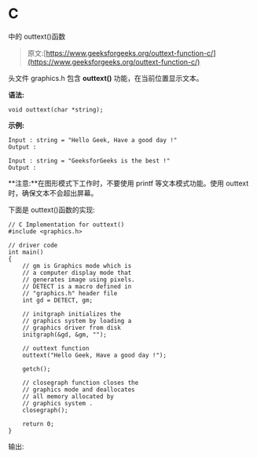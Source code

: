 # C

中的 outtext()函数

> 原文:[https://www.geeksforgeeks.org/outtext-function-c/](https://www.geeksforgeeks.org/outtext-function-c/)

头文件 graphics.h 包含 **outtext()** 功能，在当前位置显示文本。

**语法:**

```
void outtext(char *string);

```

**示例:**

```
Input : string = "Hello Geek, Have a good day !"
Output : 

Input : string = "GeeksforGeeks is the best !"
Output :  

```

**注意:**在图形模式下工作时，不要使用 printf 等文本模式功能。使用 outtext 时，确保文本不会超出屏幕。

下面是 outtext()函数的实现:

```
// C Implementation for outtext()
#include <graphics.h>

// driver code
int main()
{
    // gm is Graphics mode which is
    // a computer display mode that
    // generates image using pixels.
    // DETECT is a macro defined in
    // "graphics.h" header file
    int gd = DETECT, gm;

    // initgraph initializes the
    // graphics system by loading a
    // graphics driver from disk
    initgraph(&gd, &gm, "");

    // outtext function
    outtext("Hello Geek, Have a good day !");

    getch();

    // closegraph function closes the
    // graphics mode and deallocates
    // all memory allocated by
    // graphics system .
    closegraph();

    return 0;
}
```

输出: